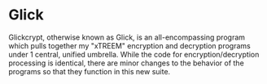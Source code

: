# Glick
Glickcrypt, otherwise known as Glick, is an all-encompassing program which pulls together my "xTREEM" encryption and decryption programs under 1 central, unified umbrella. While the code for encryption/decryption processing is identical, there are minor changes to the behavior of the programs so that they function in this new suite.
